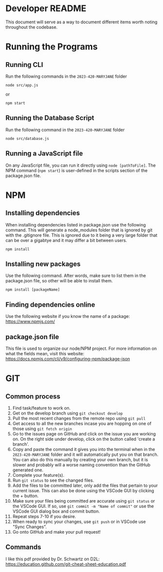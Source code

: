 # Developer README

This document will serve as a way to document different items worth noting throughout the codebase.

# Running the Programs

## Running CLI
Run the following commands in the `2023-420-MARYJANE` folder

```
node src/app.js
```

or

```
npm start
```

## Running the Database Script
Run the following command in the `2023-420-MARYJANE` folder

```
node src/database.js
```

## Running a JavaScript file
On any JavaScript file, you can run it directly using `node [pathToFile]`. The NPM command (`npm start`) is user-defined in the scripts section of the package.json file.

# NPM

## Installing dependencies
When installing dependencies listed in package.json use the following command. This will generate a node_modules folder that is ignored by git with the .gitignore file. This is ignored due to it being a very large folder that can be over a gigabtye and it may differ a bit between users.
```
npm install
```

## Installing new packages
Use the following command. After words, make sure to list them in the package.json file, so other will be able to install them. 
```
npm install [packageName]
```

## Finding dependencies online
Use the following website if you know the name of a package: https://www.npmjs.com/

## package.json file
This file is used to organize our node/NPM project. For more information on what the fields mean, visit this website:
https://docs.npmjs.com/cli/v9/configuring-npm/package-json

# GIT

## Common process
1. Find task/feature to work on.
2. Get on the develop branch using `git checkout develop`
3. Pull the most recent changes from the remote repo using `git pull`
4. Get access to all the new branches incase you are hopping on one of those using `git fetch origin`
5. Go to the issues page on GitHub and click on the issue you are working on. On the right side under develop, click on the button called 'create a branch'.
6. Copy and paste the command it gives you into the terminal when in the `2023-420-MARYJANE` folder and it will automatically put you on that branch. You can also do this manually by creating your own branch, but it is slower and probably will a worse naming convention than the GitHub generated one.
7. Complete your feature(s).
8. Run `git status` to see the changed files.
9. Add the files to be committed later, only add the files that pertain to your current issue. This can also be done using the VSCode GUI by clicking the + button.
10. Make sure your files being committed are accurate using `git status` or the VSCode GUI. If so, use `git commit -m "Name of commit"` or use the VSCode GUI dialog box and commit button.
11. Repeat steps 7-10 if you desire. 
12. When ready to sync your changes, use `git push` or in VSCode use "Sync Changes".
13. Go onto GitHub and make your pull request!

## Commands
I like this pdf provided by Dr. Schwartz on D2L: https://education.github.com/git-cheat-sheet-education.pdf


